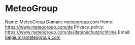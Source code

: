 
# MeteoGroup

Name: MeteoGroup
Domain: meteogroup.com
Home: https://www.meteogroup.com/de
Privacy_policy: https://www.meteogroup.com/de/datenschutzrichtlinie
Email: belgium@meteogroup.com
